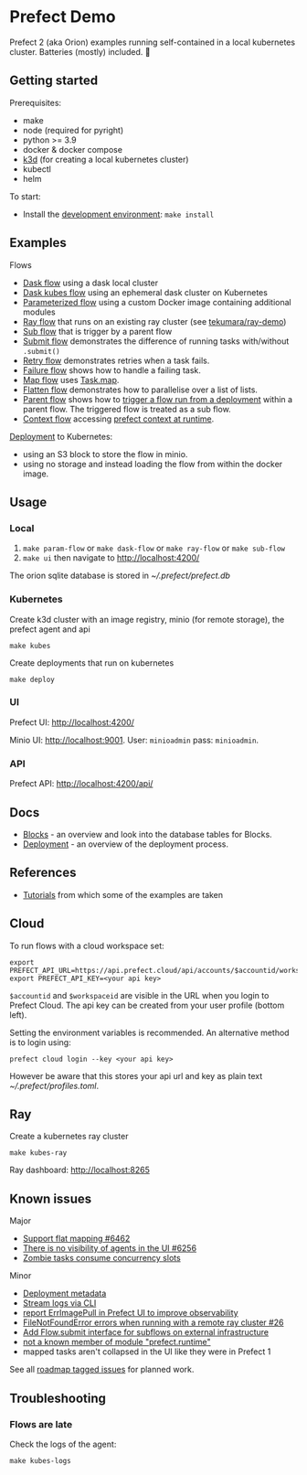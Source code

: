 # Prefect Demo

Prefect 2 (aka Orion) examples running self-contained in a local kubernetes cluster. Batteries (mostly) included. 🔋

## Getting started

Prerequisites:

- make
- node (required for pyright)
- python >= 3.9
- docker & docker compose
- [k3d](https://k3d.io/) (for creating a local kubernetes cluster)
- kubectl
- helm

To start:

- Install the [development environment](CONTRIBUTING.md#getting-started): `make install`

## Examples

Flows

- [Dask flow](flows/dask_flow.py) using a dask local cluster
- [Dask kubes flow](flows/dask_kubes_flow.py) using an ephemeral dask cluster on Kubernetes
- [Parameterized flow](flows/param_flow.py) using a custom Docker image containing additional modules
- [Ray flow](flows/ray_flow.py) that runs on an existing ray cluster (see [tekumara/ray-demo](https://github.com/tekumara/ray-demo))
- [Sub flow](flows/sub_flow.py) that is trigger by a parent flow
- [Submit flow](flows/submit_flow.py) demonstrates the difference of running tasks with/without `.submit()`
- [Retry flow](flows/retry_flow.py) demonstrates retries when a task fails.
- [Failure flow](flows/failure_flow.py) shows how to handle a failing task.
- [Map flow](flows/map_flow.py) uses [Task.map](https://docs.prefect.io/faq/?h=map#does-prefect-2-support-mapping).
- [Flatten flow](flows/flatten_flow.py) demonstrates how to parallelise over a list of lists.
- [Parent flow](flows/parent_flow.py) shows how to [trigger a flow run from a deployment](https://annageller.medium.com/44d65b625627) within a parent flow. The triggered flow is treated as a sub flow.
- [Context flow](flows/context_flow.py) accessing [prefect context at runtime](https://docs.prefect.io/2.11.0/concepts/runtime-context/).

[Deployment](flows/deploy.py) to Kubernetes:

- using an S3 block to store the flow in minio.
- using no storage and instead loading the flow from within the docker image.

## Usage

### Local

1. `make param-flow` or `make dask-flow` or `make ray-flow` or `make sub-flow`
1. `make ui` then navigate to [http://localhost:4200/](http://localhost:4200/)

The orion sqlite database is stored in _~/.prefect/prefect.db_

### Kubernetes

Create k3d cluster with an image registry, minio (for remote storage), the prefect agent and api

```
make kubes
```

Create deployments that run on kubernetes

```
make deploy
```

### UI

Prefect UI: [http://localhost:4200/](http://localhost:4200/)

Minio UI: [http://localhost:9001](http://localhost:9001). User: `minioadmin` pass: `minioadmin`.

### API

Prefect API: [http://localhost:4200/api/](http://localhost:4200/api/)

## Docs

- [Blocks](blocks.md) - an overview and look into the database tables for Blocks.
- [Deployment](deployment.md) - an overview of the deployment process.

## References

- [Tutorials](https://docs.prefect.io/tutorials/first-steps/) from which some of the examples are taken

## Cloud

To run flows with a cloud workspace set:

```
export PREFECT_API_URL=https://api.prefect.cloud/api/accounts/$accountid/workspaces/$workspaceid
export PREFECT_API_KEY=<your api key>
```

`$accountid` and `$workspaceid` are visible in the URL when you login to Prefect Cloud. The api key can be created from your user profile (bottom left).

Setting the environment variables is recommended. An alternative method is to login using:

```
prefect cloud login --key <your api key>
```

However be aware that this stores your api url and key as plain text _~/.prefect/profiles.toml_.

## Ray

Create a kubernetes ray cluster

```
make kubes-ray
```

Ray dashboard: [http://localhost:8265](http://localhost:8265)

## Known issues

Major

- [Support flat mapping #6462](https://github.com/PrefectHQ/prefect/issues/6462)
- [There is no visibility of agents in the UI #6256](https://github.com/PrefectHQ/prefect/issues/6256)
- [Zombie tasks consume concurrency slots](https://github.com/PrefectHQ/prefect/issues/5995)

Minor

- [Deployment metadata](https://github.com/PrefectHQ/prefect/issues/5735)
- [Stream logs via CLI](https://github.com/PrefectHQ/prefect/issues/5987)
- [report ErrImagePull in Prefect UI to improve observability](https://github.com/PrefectHQ/prefect/issues/5688)
- [FileNotFoundError errors when running with a remote ray cluster #26](https://github.com/PrefectHQ/prefect-ray/issues/26)
- [Add Flow.submit interface for subflows on external infrastructure](https://github.com/PrefectHQ/prefect/issues/6689)
- [not a known member of module "prefect.runtime"](https://github.com/PrefectHQ/prefect/issues/9027)
- mapped tasks aren't collapsed in the UI like they were in Prefect 1

See all [roadmap tagged issues](https://github.com/PrefectHQ/prefect/labels/status%3Aroadmap) for planned work.

## Troubleshooting

### Flows are late

Check the logs of the agent:

```
make kubes-logs
```
